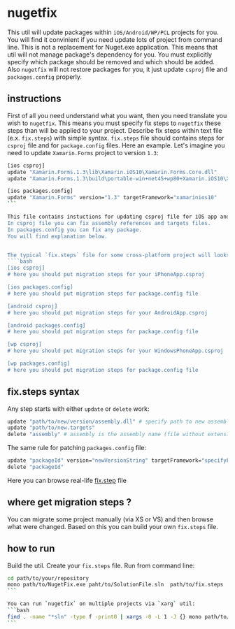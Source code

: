 nugetfix
========
This util will update packages within `iOS/Android/WP/PCL` projects for you. You will find it convinient if you need update lots of project from command line.
This is not a replacement for Nuget.exe application. This means that util will not manage package's dependency for you. You must explicitly specify which package should be removed and which should be added.
Also `nugetfix` will not restore packages for you, it just update `csproj` file and `packages.config` properly.

instructions
------------

First of all you need understand what you want, then you need translate you wish to `nugetfix`. This means you must specify fix steps to `nugetfix` these steps than will be applied to your project.
Describe fix steps within text file (e.x. `fix.steps`) with simple syntax. `fix.steps` file should contains steps for `csproj` file and for `package.config` files. Here an example. Let's imagine you need to update `Xamarin.Forms` project to version `1.3`:  

````bash
[ios csproj]
update "Xamarin.Forms.1.3\lib\Xamarin.iOS10\Xamarin.Forms.Core.dll"
update "Xamarin.Forms.1.3\build\portable-win+net45+wp80+Xamarin.iOS10\Xamarin.Forms.targets"

[ios packages.config]
update "Xamarin.Forms" version="1.3" targetFramework="xamarinios10"
```

This file contains instuctions for updating csproj file for iOS app and instuctions for patching packages.config file which locates in csproj's file folder.
In csproj file you can fix assembly references and targets files.
In packages.config you can fix any package.
You will find explanation below.


The typical `fix.steps` file for some cross-platform project will looks like this:
````bash
[ios csproj]
# here you should put migration steps for your iPhoneApp.csproj

[ios packages.config]
# here you should put migration steps for package.config file

[android csproj]
# here you should put migration steps for your AndroidApp.csproj

[android packages.config]
# here you should put migration steps for package.config file

[wp csproj]
# here you should put migration steps for your WindowsPhoneApp.csproj

[wp packages.config]
# here you should put migration steps for package.config file
````

fix.steps syntax
----------------
Any step starts with either `update` or `delete` work:  
```bash
update "path/to/new/version/assembly.dll" # specify path to new assembly version
update "path/to/new.targets"
delete "assembly" # assembly is the assembly name (file without extension)
```

The same rule for patching `packages.config` file:  
```bash
update "packageId" version="newVersionString" targetFramework="specifyFrameworkHere"  
delete "packageId"
```

Here you can browse real-life [fix.step](https://github.com/rzaitov/nugetfix/blob/master/NugetFix/fix.steps) file

where get migration steps ?
---------------------------
You can migrate some project manually (via XS or VS) and then browse what were changed. Based on this you can build your own `fix.steps` file.

how to run
----------
Build the util. Create your `fix.steps` file. Run from command line:  
````bash
cd path/to/your/repository
mono path/to/NugetFix.exe paht/to/SolutionFile.sln  path/to/fix.steps
```

You can run `nugetfix` on multiple projects via `xarg` util:  
```bash
find . -name "*sln" -type f -print0 | xargs -0 -L 1 -J {} mono path/to/Nuget.exe {} path/to/fix.steps
```
